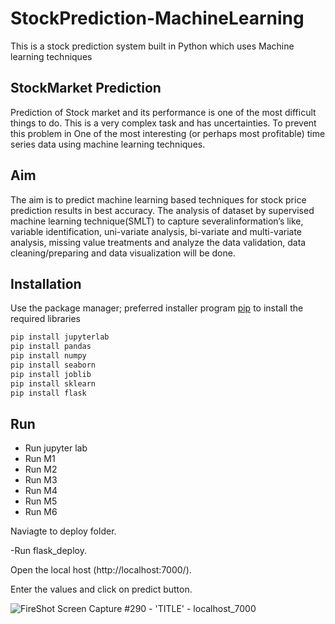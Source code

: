 # StockPrediction-MachineLearning
This is a stock prediction system built in Python which uses Machine learning techniques
## StockMarket Prediction
Prediction of Stock market and its performance is one of the most difficult things to do. This is a very complex task and has uncertainties. To prevent this problem in One of the most interesting (or perhaps most profitable) time series data using machine learning techniques.

## Aim
The aim is to predict machine learning based techniques for stock price prediction results in best accuracy. 
The analysis of dataset by supervised machine learning technique(SMLT) to capture severalinformation’s like, variable identification, uni-variate analysis, bi-variate and multi-variate analysis, missing value treatments and analyze the data validation, data cleaning/preparing and data visualization will be done.

## Installation
Use the package manager; preferred installer program [pip](https://pip.pypa.io/en/stable/) to install the required libraries

```bash
pip install jupyterlab
pip install pandas
pip install numpy
pip install seaborn
pip install joblib
pip install sklearn
pip install flask
```

## Run
- Run jupyter lab 
- Run M1
- Run M2
- Run M3
- Run M4
- Run M5
- Run M6

Naviagte to deploy folder.

-Run flask_deploy.

Open the local host (http://localhost:7000/).

Enter the values and click on predict button.

![FireShot Screen Capture #290 - 'TITLE' - localhost_7000](https://user-images.githubusercontent.com/91521374/186655437-2b6aa036-8c20-4b3a-be08-4819d223530a.jpg)
